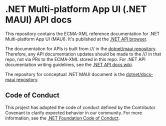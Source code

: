 # .NET Multi-platform App UI (.NET MAUI) API docs

This repository contains the ECMA-XML reference documentation for .NET Multi-platform App UI (MAUI). It's published at the [.NET API browser](https://docs.microsoft.com/dotnet/api/). 

The documentation for APIs is built from /// in the [dotnet/maui repository](https://github.com/dotnet/maui). Therefore, any API documentation updates should be made to the /// in that repo, not via PRs to the ECMA-XML stored in this repo. For .NET API documentation writing guidelines, see the [.NET API docs wiki](https://github.com/dotnet/dotnet-api-docs/wiki).

The repository for conceptual .NET MAUI document is the [dotnet/docs-maui repository](https://github.com/dotnet/docs-maui).

## Code of Conduct

This project has adopted the code of conduct defined by the Contributor Covenant to clarify expected behavior in our community. For more information, see the [.NET Foundation Code of Conduct](https://dotnetfoundation.org/code-of-conduct).
